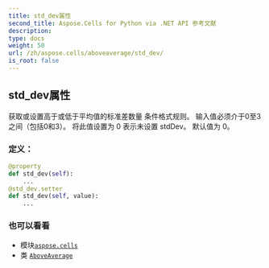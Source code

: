 ```yaml
---
title: std_dev属性
second_title: Aspose.Cells for Python via .NET API 参考文献
description:
type: docs
weight: 50
url: /zh/aspose.cells/aboveaverage/std_dev/
is_root: false
---
```

## std_dev属性

获取或设置高于或低于平均值的标准差数量
条件格式规则。
输入值必须介于0至3之间（包括0和3）。
将此值设置为 0 表示未设置 stdDev。
默认值为 0。
### 定义：
```python
@property
def std_dev(self):
    ...
@std_dev.setter
def std_dev(self, value):
    ...
```

### 也可以看看
* 模块[`aspose.cells`](../../)
* 类 [`AboveAverage`](/cells/python-net/zh/aspose.cells/aboveaverage)
